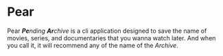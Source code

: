 # Pear

Pear _**Pe**nding **Ar**chive_ is a cli application designed
to save the name of movies, series, and documentaries
that you wanna watch later.
And when you call it, it will recommend any of the name of the *Archive*.
